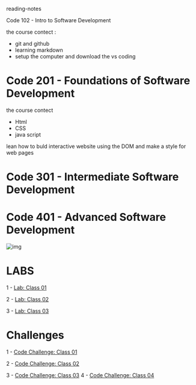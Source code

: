 reading-notes

 Code 102 - Intro to Software Development

the course contect :
- git and github
- learning markdown 
- setup the computer and download the vs coding 

# Code 201 - Foundations of Software Development

the course contect 
- Html
- CSS
- java script 

lean how to buld interactive website using the DOM and make a style for web pages 


# Code 301 - Intermediate Software Development



# Code 401 - Advanced Software Development

![img](https://encrypted-tbn0.gstatic.com/images?q=tbn:ANd9GcRoHz71Y0nhrsR3_TknySb4uTox7fsP3ViQ4A&usqp=CAU)


# LABS 
1 - [Lab: Class 01]()

2 - [Lab: Class 02](https://github.com/MURADALSHORMAN/basic-express-server-401/blob/main/README.md)

3 - [Lab: Class 03](https://github.com/MURADALSHORMAN/basic-api-server-401/blob/main/README.md)



# Challenges 

1 - [Code Challenge: Class 01]()

2 - [Code Challenge: Class 02](https://github.com/MURADALSHORMAN/data-structures-and-algorithms/blob/array-insert-shift/README.md)

3 - [Code Challenge: Class 03](https://github.com/MURADALSHORMAN/data-structures-and-algorithms/blob/array-binary-search/README.md)
4 - [Code Challenge: Class 04](https://github.com/MURADALSHORMAN/data-structures-and-algorithms/blob/Interviews/README.md)



